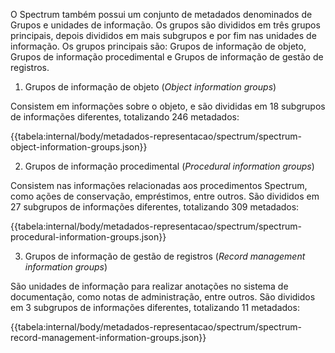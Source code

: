 O Spectrum também possui um conjunto de metadados denominados de Grupos e unidades de informação. Os grupos são divididos em três grupos principais, depois divididos em mais subgrupos e por fim nas unidades de informação. Os grupos principais são: Grupos de informação de objeto, Grupos de informação procedimental e Grupos de informação de gestão de registros.

1. Grupos de informação de objeto (_Object information groups_)

Consistem em informações sobre o objeto, e são divididas em 18 subgrupos de informações diferentes, totalizando 246 metadados:

{{tabela:internal/body/metadados-representacao/spectrum/spectrum-object-information-groups.json}}

2. Grupos de informação procedimental (_Procedural information groups_)

Consistem nas informações relacionadas aos procedimentos Spectrum, como ações de conservação, empréstimos, entre outros. São divididos em 27 subgrupos de informações diferentes, totalizando 309 metadados:

{{tabela:internal/body/metadados-representacao/spectrum/spectrum-procedural-information-groups.json}}

3. Grupos de informação de gestão de registros (_Record management information groups_)

São unidades de informação para realizar anotações no sistema de documentação, como notas de administração, entre outros. São divididos em 3 subgrupos de informações diferentes, totalizando 11 metadados:

{{tabela:internal/body/metadados-representacao/spectrum/spectrum-record-management-information-groups.json}}
